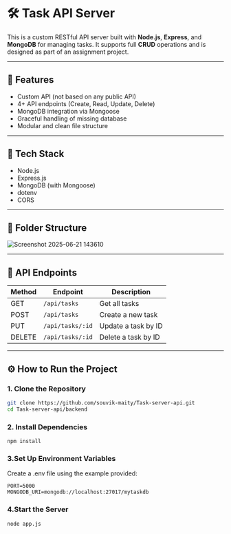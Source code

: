 # 🛠️ Task API Server

This is a custom RESTful API server built with **Node.js**, **Express**, and **MongoDB** for managing tasks. It supports full **CRUD** operations and is designed as part of an assignment project.

---

## 📌 Features

- Custom API (not based on any public API)
- 4+ API endpoints (Create, Read, Update, Delete)
- MongoDB integration via Mongoose
- Graceful handling of missing database
- Modular and clean file structure

---

## 🧱 Tech Stack

- Node.js
- Express.js
- MongoDB (with Mongoose)
- dotenv
- CORS

---

## 📁 Folder Structure
![Screenshot 2025-06-21 143610](https://github.com/user-attachments/assets/bcad2c17-d83e-481f-93ce-b6c0d485e459)



---

## 🔌 API Endpoints

| Method | Endpoint         | Description           |
|--------|------------------|-----------------------|
| GET    | `/api/tasks`     | Get all tasks         |
| POST   | `/api/tasks`     | Create a new task     |
| PUT    | `/api/tasks/:id` | Update a task by ID   |
| DELETE | `/api/tasks/:id` | Delete a task by ID   |

---

## ⚙️ How to Run the Project

### 1. Clone the Repository

```bash
git clone https://github.com/souvik-maity/Task-server-api.git
cd Task-server-api/backend
```
### 2. Install Dependencies
```
npm install
```

### 3.Set Up Environment Variables
Create a .env file using the example provided:
```
PORT=5000
MONGODB_URI=mongodb://localhost:27017/mytaskdb
```


### 4.Start the Server
```
node app.js
```















